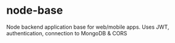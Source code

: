 # node-base
 Node backend application base for web/mobile apps. Uses JWT, authentication, connection to MongoDB & CORS
